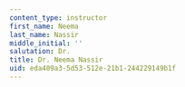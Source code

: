 ```yaml
---
content_type: instructor
first_name: Neema
last_name: Nassir
middle_initial: ''
salutation: Dr.
title: Dr. Neema Nassir
uid: eda409a3-5d53-512e-21b1-244229149b1f
---
```

